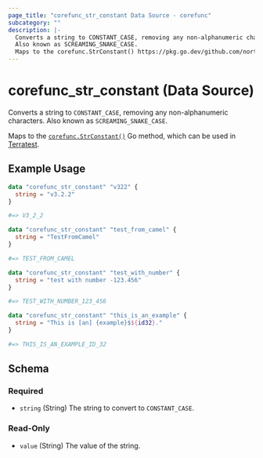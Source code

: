 ```yaml
---
page_title: "corefunc_str_constant Data Source - corefunc"
subcategory: ""
description: |-
  Converts a string to CONSTANT_CASE, removing any non-alphanumeric characters.
  Also known as SCREAMING_SNAKE_CASE.
  Maps to the corefunc.StrConstant() https://pkg.go.dev/github.com/northwood-labs/terraform-provider-corefunc/corefunc#StrConstant Go method, which can be used in Terratest https://terratest.gruntwork.io.
---
```


# corefunc_str_constant (Data Source)

Converts a string to `CONSTANT_CASE`, removing any non-alphanumeric characters.
Also known as `SCREAMING_SNAKE_CASE`.

Maps to the [`corefunc.StrConstant()`](https://pkg.go.dev/github.com/northwood-labs/terraform-provider-corefunc/corefunc#StrConstant) Go method, which can be used in [Terratest](https://terratest.gruntwork.io).

## Example Usage

```terraform
data "corefunc_str_constant" "v322" {
  string = "v3.2.2"
}

#=> V3_2_2
```

```terraform
data "corefunc_str_constant" "test_from_camel" {
  string = "TestFromCamel"
}

#=> TEST_FROM_CAMEL
```

```terraform
data "corefunc_str_constant" "test_with_number" {
  string = "test with number -123.456"
}

#=> TEST_WITH_NUMBER_123_456
```

```terraform
data "corefunc_str_constant" "this_is_an_example" {
  string = "This is [an] {example}$${id32}."
}

#=> THIS_IS_AN_EXAMPLE_ID_32
```

<!-- schema generated by tfplugindocs -->
## Schema

### Required

* `string` (String) The string to convert to `CONSTANT_CASE`.

### Read-Only

* `value` (String) The value of the string.

<!-- Preview the provider docs with the Terraform registry provider docs preview tool: https://registry.terraform.io/tools/doc-preview -->
